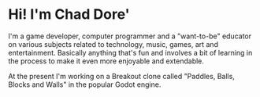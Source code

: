 # Hi! I'm Chad Dore'
I'm a game developer, computer programmer and a "want-to-be" educator on various subjects related to technology, music, games, art and entertainment.  Basically anything that's fun and involves a bit of learning in the process to make it even more enjoyable and extendable.

At the present I'm working on a Breakout clone called "Paddles, Balls, Blocks and Walls" in the popular Godot engine.  


